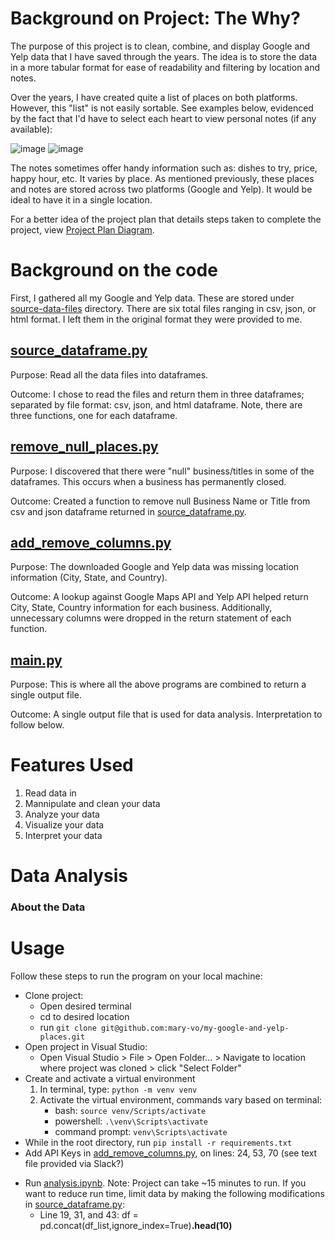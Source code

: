 # Background on Project: The Why?
The purpose of this project is to clean, combine, and display Google and Yelp data that I have saved through the years. The idea is to store the data in a more tabular format for ease of readability and filtering by location and notes.

Over the years, I have created quite a list of places on both platforms. However, this "list" is not easily sortable. See examples below, evidenced by the fact that I'd have to select each heart to view personal notes (if any available):

![image](https://user-images.githubusercontent.com/91100579/221379047-9c043274-21b4-4610-b61e-dcaa60215449.png)
![image](https://user-images.githubusercontent.com/91100579/221379020-0fc90bb4-bbb8-4e89-ad53-60e4f95e6f17.png)

The notes sometimes offer handy information such as: dishes to try, price, happy hour, etc. It varies by place. As mentioned previously, these places and notes are stored across two platforms (Google and Yelp). It would be ideal to have it in a single location.

For a better idea of the project plan that details steps taken to complete the project, view [Project Plan Diagram](/Project%20plan%20diagram.png).

# Background on the code
First, I gathered all my Google and Yelp data. These are stored under [source-data-files](source-data-files) directory. There are six total files ranging in csv, json, or html format. I left them in the original format they were provided to me. 

## [source_dataframe.py](src/source_dataframe.py) <br />
Purpose: Read all the data files into dataframes. 

Outcome: I chose to read the files and return them in three dataframes; separated by file format: csv, json, and html dataframe. Note, there are three functions, one for each dataframe.


## [remove_null_places.py](src/remove_null_places.py) <br />
Purpose: I discovered that there were "null" business/titles in some of the dataframes. This occurs when a business has permanently closed.

Outcome: Created a function to remove null Business Name or Title from csv and json dataframe returned in [source_dataframe.py](src/source_dataframe.py).

## [add_remove_columns.py](src/add_remove_columns.py) <br />
Purpose: The downloaded Google and Yelp data was missing location information (City, State, and Country).

Outcome: A lookup against Google Maps API and Yelp API helped return City, State, Country information for each business. Additionally, unnecessary columns were dropped in the return statement of each function.

## [main.py](src/main.py) <br />
Purpose: This is where all the above programs are combined to return a single output file.

Outcome: A single output file that is used for data analysis. Interpretation to follow below. 

# Features Used
1. Read data in
2. Mannipulate and clean your data
3. Analyze your data
4. Visualize your data
5. Interpret your data

# Data Analysis
### About the Data


# Usage
Follow these steps to run the program on your local machine:
* Clone project:
  * Open desired terminal
  * cd to desired location
  * run `git clone git@github.com:mary-vo/my-google-and-yelp-places.git`
* Open project in Visual Studio:
  * Open Visual Studio > File > Open Folder... > Navigate to location where project was cloned > click "Select Folder"
* Create and activate a virtual environment
  1. In terminal, type: `python -m venv venv`
  2. Activate the virtual environment, commands vary based on terminal:
      * bash: `source venv/Scripts/activate`
      * powershell: `.\venv\Scripts\activate`
      * command prompt: `venv\Scripts\activate`
* While in the root directory, run `pip install -r requirements.txt`
* Add API Keys in [add_remove_columns.py](src/add_remove_columns.py), on lines: 24, 53, 70 (see text file provided via Slack?)
<!-- * In the terminal, cd to `src` > run `python main.py`. Note: Project can take ~15 minutes to run. If you want to reduce run time, limit data by making the following modifications in [source_dataframe.py](src/source_dataframe.py):
  * Line 19, 31, and 43: df = pd.concat(df_list,ignore_index=True)**.head(10)** -->
* Run [analysis.ipynb](src/analysis.ipynb).  Note: Project can take ~15 minutes to run. If you want to reduce run time, limit data by making the following modifications in [source_dataframe.py](src/source_dataframe.py):
  * Line 19, 31, and 43: df = pd.concat(df_list,ignore_index=True)**.head(10)**